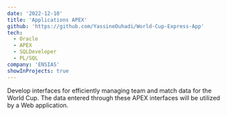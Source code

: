 ```yaml
---
date: '2022-12-10'
title: 'Applications APEX'
github: 'https://github.com/YassineOuhadi/World-Cup-Express-App'
tech:
  - Oracle
  - APEX
  - SQLDeveloper
  - PL/SQL
company: 'ENSIAS'
showInProjects: true
---
```

Develop interfaces for efficiently managing team and match data for the World Cup. The data entered through these APEX interfaces will be utilized by a Web application.